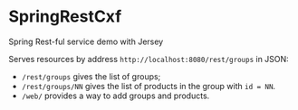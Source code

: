 SpringRestCxf
=============

Spring Rest-ful service demo with Jersey

Serves resources by address `http://localhost:8080/rest/groups` in JSON:

- `/rest/groups` gives the list of groups;
- `/rest/groups/NN` gives the list of products in the group with `id = NN`.
- `/web/` provides a way to add groups and products.
